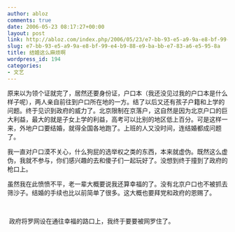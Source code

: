 ```yaml
---
author: abloz
comments: true
date: 2006-05-23 08:17:27+00:00
layout: post
link: http://abloz.com/index.php/2006/05/23/e7-bb-93-e5-a9-9a-e8-bf-99-e4-b9-88-e9-ba-bb-e7-83-a6-e5-95-8a/
slug: e7-bb-93-e5-a9-9a-e8-bf-99-e4-b9-88-e9-ba-bb-e7-83-a6-e5-95-8a
title: 结婚这么麻烦啊
wordpress_id: 194
categories:
- 文艺
---
```


原来以为领个证就完了，居然还要身份证，户口本（我还没见过我的户口本是什么样子呢），两人亲自前往到户口所在地的一方。结了以后又还有孩子户籍和上学的问题。终于见识到政府的威力了。北京限制在京落户，这自然是因为北京户口的巨大利益，最大的就是子女上学的利益，高考可以比别的地区低上百分。可是这样一来，外地户口要结婚，就得全国各地跑了。上班的人又没时间，连结婚都成问题了。




我一直对户口漠不关心，什么狗屁的选举权之类的东西，本来就虚伪。既然这么虚伪，我就不参与，你们感兴趣的去和傻子们一起玩好了。没想到终于撞到了政府的枪口上。




虽然我在此愤愤不平，老一辈大概要说我还算幸福的了。没有北京户口也不被抓去筛沙子。结婚的手续也比以前简单了很多。这大概也要拜党和政府的恩赐了。




 




 政府将罗网设在通往幸福的路口上，我终于要要被网罗住了。
